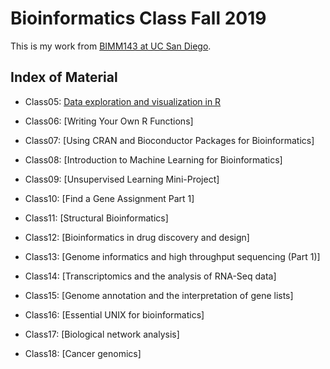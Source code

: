 # Bioinformatics Class Fall 2019

This is my work from [BIMM143 at UC San Diego](https://bioboot.github.io/bimm143_F19/).

## Index of Material
- Class05: [Data exploration and visualization in R](https://github.com/shamdard/bimm143/blob/master/class05/class05.md)

- Class06: [Writing Your Own R Functions]

- Class07: [Using CRAN and Bioconductor Packages for Bioinformatics]

- Class08: [Introduction to Machine Learning for Bioinformatics]

- Class09: [Unsupervised Learning Mini-Project]

- Class10: [Find a Gene Assignment Part 1]

- Class11: [Structural Bioinformatics]

- Class12: [Bioinformatics in drug discovery and design]

- Class13: [Genome informatics and high throughput sequencing (Part 1)]

- Class14: [Transcriptomics and the analysis of RNA-Seq data]

- Class15: [Genome annotation and the interpretation of gene lists]

- Class16: [Essential UNIX for bioinformatics]

- Class17: [Biological network analysis]

- Class18: [Cancer genomics]
